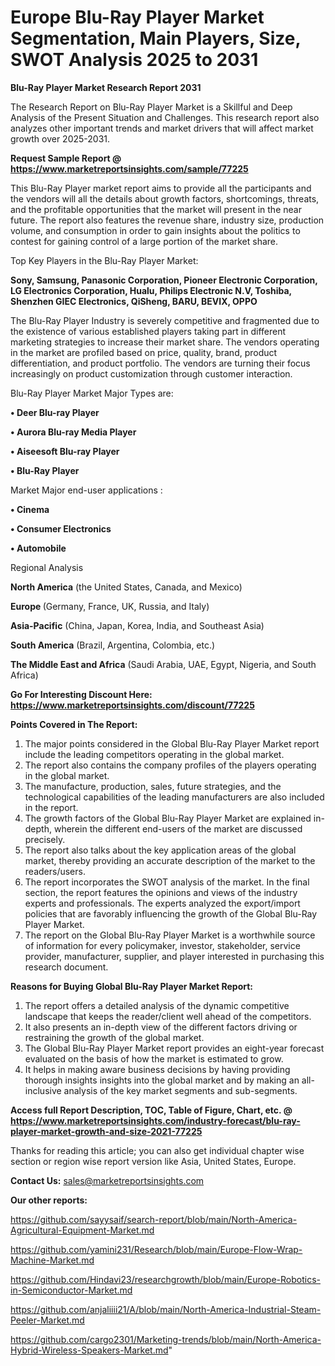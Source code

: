 # Europe Blu-Ray Player Market Segmentation, Main Players, Size, SWOT Analysis 2025 to 2031

<strong>Blu-Ray Player Market Research Report 2031</strong>

The Research Report on Blu-Ray Player Market is a Skillful and Deep Analysis of the Present Situation and Challenges. This research report also analyzes other important trends and market drivers that will affect market growth over 2025-2031.

<strong>Request Sample Report @ <a href=https://www.marketreportsinsights.com/sample/77225>https://www.marketreportsinsights.com/sample/77225</a></strong>

This Blu-Ray Player market report aims to provide all the participants and the vendors will all the details about growth factors, shortcomings, threats, and the profitable opportunities that the market will present in the near future. The report also features the revenue share, industry size, production volume, and consumption in order to gain insights about the politics to contest for gaining control of a large portion of the market share.

Top Key Players in the Blu-Ray Player Market:

<strong>Sony, Samsung, Panasonic Corporation, Pioneer Electronic Corporation, LG Electronics Corporation, Hualu, Philips Electronic N.V, Toshiba, Shenzhen GIEC Electronics, QiSheng, BARU, BEVIX, OPPO</strong>

The Blu-Ray Player Industry is severely competitive and fragmented due to the existence of various established players taking part in different marketing strategies to increase their market share. The vendors operating in the market are profiled based on price, quality, brand, product differentiation, and product portfolio. The vendors are turning their focus increasingly on product customization through customer interaction.

Blu-Ray Player Market Major Types are:

<strong>• Deer Blu-ray Player

• Aurora Blu-ray Media Player

• Aiseesoft Blu-ray Player

• Blu-Ray Player</strong>

Market Major end-user applications :

<strong>• Cinema

• Consumer Electronics

• Automobile</strong>

Regional Analysis

</u><strong><b>North America</b></strong> (the United States, Canada, and Mexico)

<strong><b>Europe </b></strong>(Germany, France, UK, Russia, and Italy)

<strong><b>Asia-Pacific</b></strong> (China, Japan, Korea, India, and Southeast Asia)

<strong><b>South America</b></strong> (Brazil, Argentina, Colombia, etc.)

<strong><b>The Middle East and Africa</b></strong> (Saudi Arabia, UAE, Egypt, Nigeria, and South Africa)

<strong>Go For Interesting Discount Here: <a href=https://www.marketreportsinsights.com/discount/77225>https://www.marketreportsinsights.com/discount/77225</a></strong>

<strong>Points Covered in The Report:</strong>
<ol>
  <li>The major points considered in the Global Blu-Ray Player Market report include the leading competitors operating in the global market.</li>
  <li>The report also contains the company profiles of the players operating in the global market.</li>
  <li>The manufacture, production, sales, future strategies, and the technological capabilities of the leading manufacturers are also included in the report.</li>
  <li>The growth factors of the Global Blu-Ray Player Market are explained in-depth, wherein the different end-users of the market are discussed precisely.</li>
  <li>The report also talks about the key application areas of the global market, thereby providing an accurate description of the market to the readers/users.</li>
  <li>The report incorporates the SWOT analysis of the market. In the final section, the report features the opinions and views of the industry experts and professionals. The experts analyzed the export/import policies that are favorably influencing the growth of the Global Blu-Ray Player Market.</li>
  <li>The report on the Global Blu-Ray Player Market is a worthwhile source of information for every policymaker, investor, stakeholder, service provider, manufacturer, supplier, and player interested in purchasing this research document.</li>
</ol>
<strong>Reasons for Buying Global Blu-Ray Player Market Report:</strong>

<ol>
  <li>The report offers a detailed analysis of the dynamic competitive landscape that keeps the reader/client well ahead of the competitors.</li>
  <li>It also presents an in-depth view of the different factors driving or restraining the growth of the global market.</li>
  <li>The Global Blu-Ray Player Market report provides an eight-year forecast evaluated on the basis of how the market is estimated to grow.</li>
  <li>It helps in making aware business decisions by having providing thorough insights insights into the global market and by making an all-inclusive analysis of the key market segments and sub-segments.</li>
</ol>
<strong>Access full Report Description, TOC, Table of Figure, Chart, etc. @ <a href=https://www.marketreportsinsights.com/industry-forecast/blu-ray-player-market-growth-and-size-2021-77225>https://www.marketreportsinsights.com/industry-forecast/blu-ray-player-market-growth-and-size-2021-77225</a></strong>


Thanks for reading this article; you can also get individual chapter wise section or region wise report version like Asia, United States, Europe.

<strong>Contact Us:</strong>
sales@marketreportsinsights.com

<strong>Our other reports:</strong>

<a href=https://github.com/sayysaif/search-report/blob/main/North-America-Agricultural-Equipment-Market.md>https://github.com/sayysaif/search-report/blob/main/North-America-Agricultural-Equipment-Market.md</a>

<a href=https://github.com/yamini231/Research/blob/main/Europe-Flow-Wrap-Machine-Market.md>https://github.com/yamini231/Research/blob/main/Europe-Flow-Wrap-Machine-Market.md</a>

<a href=https://github.com/Hindavi23/researchgrowth/blob/main/Europe-Robotics-in-Semiconductor-Market.md>https://github.com/Hindavi23/researchgrowth/blob/main/Europe-Robotics-in-Semiconductor-Market.md</a>

<a href=https://github.com/anjaliiii21/A/blob/main/North-America-Industrial-Steam-Peeler-Market.md>https://github.com/anjaliiii21/A/blob/main/North-America-Industrial-Steam-Peeler-Market.md</a>

<a href=https://github.com/cargo2301/Marketing-trends/blob/main/North-America-Hybrid-Wireless-Speakers-Market.md>https://github.com/cargo2301/Marketing-trends/blob/main/North-America-Hybrid-Wireless-Speakers-Market.md</a>"
